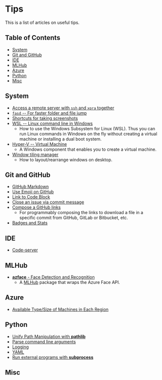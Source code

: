 # Tips #

This is a list of articles on useful tips.

## Table of Contents ##

* [System](#system)
* [Git and GitHub](#git-and-github)
* [IDE](#ide)
* [MLHub](#mlhub)
* [Azure](#azure)
* [Python](#python)
* [Misc](#misc)


## System ##

* [Access a remote server with `ssh` and `xpra` together](system/xpra-ssh.md)
* [`fasd` -- For faster folder and file jump](system/fasd.md)
* [Shortcuts for taking screenshots](system/screenshot-shortcut.md)
* [WSL -- Linux command line in Windows](system/wsl.md)
  + How to use the Windows Subsystem for Linux (WSL).  Thus you can
    run Linux commands in Windows on the fly without creating a
    virtual machine or installing a dual boot system.
* [Hyper-V -- Virtual Machine](system/hyper-v.md)
  + A Windows component that enables you to create a virtual machine.
* [Window tiling manager](system/tiling-windows/README.md)
  + How to layout/rearrange windows on desktop.


## Git and GitHub ##

* [GitHub Markdown](github/github-markdown.md)
* [Use Emoji on GitHub](github/emoji-on-github.md)
* [Link to Code Block](github/link-github-code-block/link-github-code-block.md)
* [Close an issue via commit message](github/refer-and-close-an-issue-in-commit.md)
* [Compose a GitHub links](github/compose-github-links.md)
  + For programmably composing the links to download a file in a
    specific commit from GitHub, GitLab or Bitbucket, etc.
* [Badges and Stats](github/badges-stats.md)


## IDE ##

+ [Code-server](ide/code-server-on-azure-dsvm.md)


## MLHub ##

* [**azface** - Face Detection and Recognition](mlhub/azface.md)
  + A [MLHub](https://mlhub.ai/) package that wraps the Azure Face
    API.


## Azure

* [Available Type/Size of Machines in Each Region](azure/machine-by-region.md)


## Python ##

* [Unify Path Manipulation with **pathlib**](python/pathlib.md)
* [Parse command line arguments](python/parse-command-line-args.md)
* [Logging](python/logging.md)
* [YAML](python/yaml.md)
* [Run external programs with **subprocess**](python/subprocess.md)

## Misc ##

